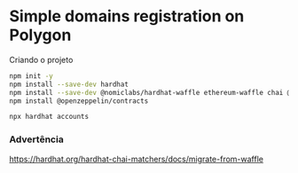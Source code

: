 # Simple domains registration on Polygon


Criando o projeto
```bash
npm init -y
npm install --save-dev hardhat
npm install --save-dev @nomiclabs/hardhat-waffle ethereum-waffle chai @nomiclabs/hardhat-ethers ethers
npm install @openzeppelin/contracts

npx hardhat accounts
```

### Advertência
https://hardhat.org/hardhat-chai-matchers/docs/migrate-from-waffle